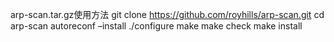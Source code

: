 arp-scan.tar.gz使用方法
git clone https://github.com/royhills/arp-scan.git
cd arp-scan
autoreconf –install
./configure
make
make check
make install
